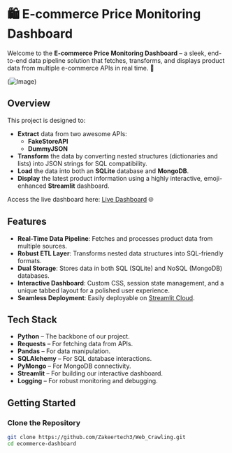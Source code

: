 # 🛍️ E-commerce Price Monitoring Dashboard

Welcome to the **E-commerce Price Monitoring Dashboard** – a sleek, end-to-end data pipeline solution that fetches, transforms, and displays product data from multiple e-commerce APIs in real time. 🚀

(![Image](https://github.com/user-attachments/assets/eb6765c8-cac5-44e4-866a-e4416366b499))

## Overview

This project is designed to:
- **Extract** data from two awesome APIs:  
  - **FakeStoreAPI**  
  - **DummyJSON**
- **Transform** the data by converting nested structures (dictionaries and lists) into JSON strings for SQL compatibility.
- **Load** the data into both an **SQLite** database and **MongoDB**.
- **Display** the latest product information using a highly interactive, emoji-enhanced **Streamlit** dashboard.

Access the live dashboard here: [Live Dashboard](https://webcrawling-84mcpsiwjnpdxe8iijpth8.streamlit.app/) 🌐

## Features

- **Real-Time Data Pipeline**: Fetches and processes product data from multiple sources.
- **Robust ETL Layer**: Transforms nested data structures into SQL-friendly formats.
- **Dual Storage**: Stores data in both SQL (SQLite) and NoSQL (MongoDB) databases.
- **Interactive Dashboard**: Custom CSS, session state management, and a unique tabbed layout for a polished user experience.
- **Seamless Deployment**: Easily deployable on [Streamlit Cloud](https://streamlit.io/cloud).

## Tech Stack

- **Python** – The backbone of our project.
- **Requests** – For fetching data from APIs.
- **Pandas** – For data manipulation.
- **SQLAlchemy** – For SQL database interactions.
- **PyMongo** – For MongoDB connectivity.
- **Streamlit** – For building our interactive dashboard.
- **Logging** – For robust monitoring and debugging.

## Getting Started

### Clone the Repository

```bash
git clone https://github.com/Zakeertech3/Web_Crawling.git
cd ecommerce-dashboard
